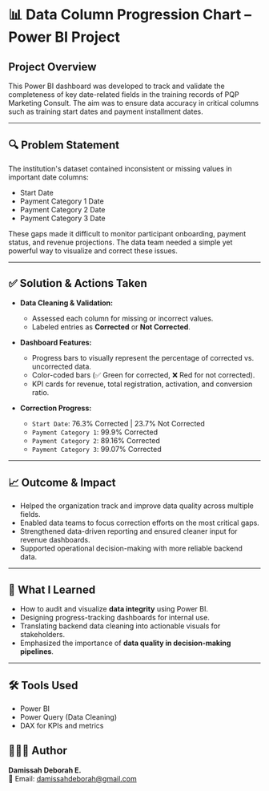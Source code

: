 # 📊 Data Column Progression Chart – Power BI Project

## Project Overview

This Power BI dashboard was developed to track and validate the completeness of key date-related fields in the training records of PQP Marketing Consult. The aim was to ensure data accuracy in critical columns such as training start dates and payment installment dates.

---

## 🔍 Problem Statement

The institution's dataset contained inconsistent or missing values in important date columns:
- Start Date
- Payment Category 1 Date
- Payment Category 2 Date
- Payment Category 3 Date

These gaps made it difficult to monitor participant onboarding, payment status, and revenue projections. The data team needed a simple yet powerful way to visualize and correct these issues.

---

## ✅ Solution & Actions Taken

- **Data Cleaning & Validation:**
  - Assessed each column for missing or incorrect values.
  - Labeled entries as **Corrected** or **Not Corrected**.

- **Dashboard Features:**
  - Progress bars to visually represent the percentage of corrected vs. uncorrected data.
  - Color-coded bars (✅ Green for corrected, ❌ Red for not corrected).
  - KPI cards for revenue, total registration, activation, and conversion ratio.

- **Correction Progress:**
  - `Start Date`: 76.3% Corrected | 23.7% Not Corrected
  - `Payment Category 1`: 99.9% Corrected
  - `Payment Category 2`: 89.16% Corrected
  - `Payment Category 3`: 99.07% Corrected

---

## 📈 Outcome & Impact

- Helped the organization track and improve data quality across multiple fields.
- Enabled data teams to focus correction efforts on the most critical gaps.
- Strengthened data-driven reporting and ensured cleaner input for revenue dashboards.
- Supported operational decision-making with more reliable backend data.

---

## 🎯 What I Learned

- How to audit and visualize **data integrity** using Power BI.
- Designing progress-tracking dashboards for internal use.
- Translating backend data cleaning into actionable visuals for stakeholders.
- Emphasized the importance of **data quality in decision-making pipelines**.

---

## 🛠️ Tools Used

- Power BI
- Power Query (Data Cleaning)
- DAX for KPIs and metrics
## 👩🏽‍💻 Author

**Damissah Deborah E.**  
📧 Email: [damissahdeborah@gmail.com](mailto:damissahdeborah@gmail.com)
